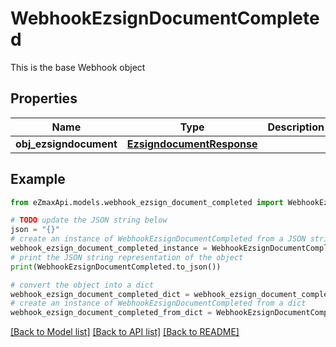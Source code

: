 # WebhookEzsignDocumentCompleted

This is the base Webhook object

## Properties

Name | Type | Description | Notes
------------ | ------------- | ------------- | -------------
**obj_ezsigndocument** | [**EzsigndocumentResponse**](EzsigndocumentResponse.md) |  | 

## Example

```python
from eZmaxApi.models.webhook_ezsign_document_completed import WebhookEzsignDocumentCompleted

# TODO update the JSON string below
json = "{}"
# create an instance of WebhookEzsignDocumentCompleted from a JSON string
webhook_ezsign_document_completed_instance = WebhookEzsignDocumentCompleted.from_json(json)
# print the JSON string representation of the object
print(WebhookEzsignDocumentCompleted.to_json())

# convert the object into a dict
webhook_ezsign_document_completed_dict = webhook_ezsign_document_completed_instance.to_dict()
# create an instance of WebhookEzsignDocumentCompleted from a dict
webhook_ezsign_document_completed_from_dict = WebhookEzsignDocumentCompleted.from_dict(webhook_ezsign_document_completed_dict)
```
[[Back to Model list]](../README.md#documentation-for-models) [[Back to API list]](../README.md#documentation-for-api-endpoints) [[Back to README]](../README.md)


